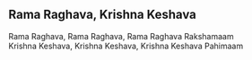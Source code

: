 ## Rama Raghava, Krishna Keshava


Rama Raghava, Rama Raghava, Rama Raghava Rakshamaam  
Krishna Keshava, Krishna Keshava, Krishna Keshava Pahimaam

